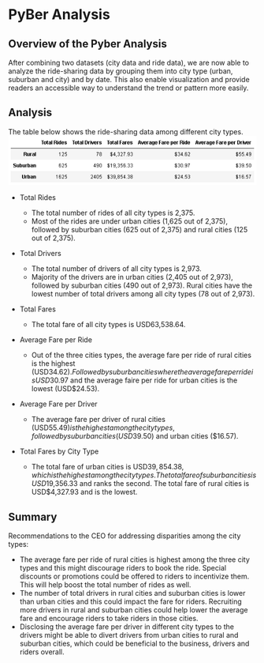 # PyBer Analysis

## Overview of the Pyber Analysis
After combining two datasets (city data and ride data), we are now able to analyze the ride-sharing data by grouping them into city type (urban, suburban and city) and by date. This also enable visualization and provide readers an accessible way to understand the trend or pattern more easily.

## Analysis
The table below shows the ride-sharing data among different city types.
![PyBer-summary](https://github.com/SzeWingChan/PyBer_Analysis/blob/main/analysis/PyBer_summary.png)

- Total Rides
    - The total number of rides of all city types is 2,375.
    - Most of the rides are under urban cities (1,625 out of 2,375), followed by suburban cities (625 out of 2,375) and rural cities (125 out of 2,375).

- Total Drivers
    - The total number of drivers of all city types is 2,973.
    - Majority of the drivers are in urban cities (2,405 out of 2,973), followed by suburban cities (490 out of 2,973).  Rural cities have the lowest number of total drivers among all city types (78 out of 2,973).

- Total Fares
    - The total fare of all city types is USD63,538.64.

- Average Fare per Ride
    - Out of the three cities types, the average fare per ride of rural cities is the highest (USD$34.62).  Followed by suburban cities where the average fare per ride is USD$30.97 and the average faire per ride for urban cities is the lowest (USD$24.53).

- Average Fare per Driver
    - The average fare per driver of rural cities (USD$55.49) is the highest among the city types, followed by suburban cities (USD$39.50) and urban cities ($16.57).
  
- Total Fares by City Type
    - The total fare of urban cities is USD$39,854.38, which is the highest among the city types.  The total fare of suburban cities is USD$19,356.33 and ranks the second. The total fare of rural cities is USD$4,327.93 and is the lowest.


## Summary
Recommendations to the CEO for addressing disparities among the city types:
-   The average fare per ride of rural cities is highest among the three city types and this might discourage riders to book the ride.  Special discounts or promotions could be offered to riders to incentivize them.  This will help boost the total number of rides as well.
-   The number of total drivers in rural cities and suburban cities is lower than urban cities and this could impact the fare for riders.  Recruiting more drivers in rural and suburban cities could help lower the average fare and encourage riders to take riders in those cities.
-   Disclosing the average fare per driver in different city types to the drivers might be able to divert drivers from urban cities to rural and suburban cities, which could be beneficial to the business, drivers and riders overall.

